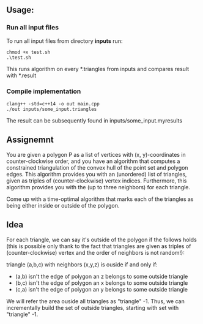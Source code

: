 ## Usage: 

### Run all input files

To run all input files from directory **inputs** run: 

```
chmod +x test.sh
.\test.sh
```

This runs algorithm on every *.triangles from inputs and compares result with *.result


### Compile implementation

```
clang++ -std=c++14 -o out main.cpp
./out inputs/some_input.triangles
```

The result can be subsequently found in inputs/some_input.myresults


## Assignemnt

You are given a polygon P as a list of vertices with
(x, y)-coordinates in counter-clockwise order, and you have an algorithm
that computes a constrained triangulation of the convex hull of
the point set and polygon edges. This algorithm provides you with an
(unordered) list of triangles, given as triples of (counter-clockwise) vertex
indices. Furthermore, this algorithm provides you with the (up to
three neighbors) for each triangle.

Come up with a time-optimal algorithm that marks each of the
triangles as being either inside or outside of the polygon.


## Idea

For each triangle, we can say it's outside of the polygon if the follows holds (this is possible only thank to the fact that triangles are given as triples of (counter-clockwise) vertex and the order of neighbors is not random!):

triangle (a,b,c) with neighbors (x,y,z) is ouside if and only if: 
*	(a,b) isn't the edge of polygon an z belongs to some outside triangle
*	(b,c) isn't the edge of polygon an x belongs to some outside triangle
*	(c,a) isn't the edge of polygon an y belongs to some outside triangle

We will refer the area ouside all triangles as "triangle" -1.
Thus, we can incrementally build the set of outside triangles, starting with set with "triangle" -1.


